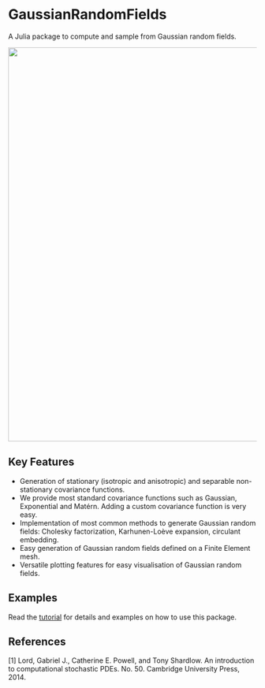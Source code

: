 # GaussianRandomFields

A Julia package to compute and sample from Gaussian random fields.

<p align="center">
<img align="middle" src="https://github.com/PieterjanRobbe/GaussianRandomFields.jl/blob/master/figures/front.png" width="800">
</p>

## Key Features

* Generation of stationary (isotropic and anisotropic) and separable non-stationary covariance functions. 
* We provide most standard covariance functions such as Gaussian, Exponential and Mat&eacute;rn. Adding a custom covariance function is very easy.
* Implementation of most common methods to generate Gaussian random fields: Cholesky factorization, Karhunen-Lo&egrave;ve expansion, circulant embedding.
* Easy generation of Gaussian random fields defined on a Finite Element mesh.
* Versatile plotting features for easy visualisation of Gaussian random fields.

## Examples

Read the [tutorial](tutorial/tutorial.ijl) for details and examples on how to use this package.

## References

[1] Lord, Gabriel J., Catherine E. Powell, and Tony Shardlow. An introduction to computational stochastic PDEs. No. 50. Cambridge University Press, 2014.

